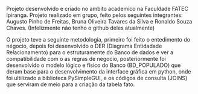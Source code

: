 Projeto desenvolvido e criado no ambito academico na Faculdade FATEC Ipiranga. 
Projeto realizado em grupo, feito pelos seguintes integrantes:
Augusto Pinho de Freitas, 
Bruna Oliveira Tavares da Silva e 
Ronaldo Souza Chaves.
(Infelizmente não tenho o github deles atualmente)

O projeto teve a seguinte metodologia, primeiro foi feito o entedimento do négocio, depois foi desenvolvido o DER (Diagrama Entidadade Relacionamento) para o estruturamente do Banco de dados e ver a compatibilidade com o as regras de negocio, posteriormente foi desenvolvido o modelo lógico e físico do Banco (BD_POPULADO) que deram base para o desenvolvimento da interface gráfica em python, onde foi ultilizado a biblioteca PySimpleGUI, e os códigos de consulta (JOINS) que serviram de meio para a criação da tabela fato.
